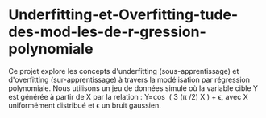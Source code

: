 # Underfitting-et-Overfitting-tude-des-mod-les-de-r-gression-polynomiale
Ce projet explore les concepts d'underfitting (sous-apprentissage) et d'overfitting (sur-apprentissage) à travers la modélisation par régression polynomiale. Nous utilisons un jeu de données simulé où la variable cible Y est générée à partir de X par la relation : Y=cos ⁡ ( 3 (π /2) X ) + ϵ, avec X uniformément distribué et  ϵ  un bruit gaussien.
